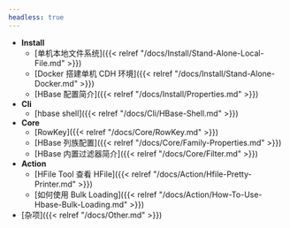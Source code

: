 ```yaml
---
headless: true
---
```


* **Install**
  * [单机本地文件系统]({{< relref "/docs/Install/Stand-Alone-Local-File.md" >}}) 
  * [Docker 搭建单机 CDH 环境]({{< relref "/docs/Install/Stand-Alone-Docker.md" >}})  
  * [HBase 配置简介]({{< relref "/docs/Install/Properties.md" >}})  
* **Cli**
  * [hbase shell]({{< relref "/docs/Cli/HBase-Shell.md" >}})  
* **Core**
  * [RowKey]({{< relref "/docs/Core/RowKey.md" >}})  
  * [HBase 列族配置]({{< relref "/docs/Core/Family-Properties.md" >}})  
  * [HBase 内置过滤器简介]({{< relref "/docs/Core/Filter.md" >}})  
* **Action**
  * [HFile Tool 查看 HFile]({{< relref "/docs/Action/Hfile-Pretty-Printer.md" >}})
  * [如何使用 Bulk Loading]({{< relref "/docs/Action/How-To-Use-Hbase-Bulk-Loading.md" >}})  
* [杂项]({{< relref "/docs/Other.md" >}})


